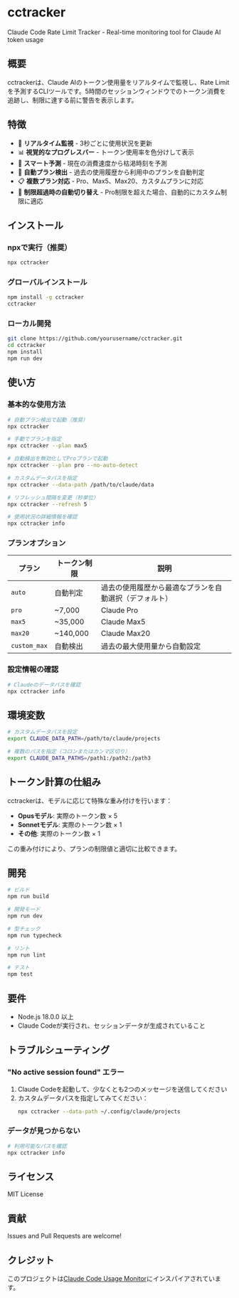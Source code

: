 # cctracker

Claude Code Rate Limit Tracker - Real-time monitoring tool for Claude AI token usage

## 概要

cctrackerは、Claude AIのトークン使用量をリアルタイムで監視し、Rate Limitを予測するCLIツールです。5時間のセッションウィンドウでのトークン消費を追跡し、制限に達する前に警告を表示します。

## 特徴

- 🔄 **リアルタイム監視** - 3秒ごとに使用状況を更新
- 📊 **視覚的なプログレスバー** - トークン使用率を色分けして表示
- 🔮 **スマート予測** - 現在の消費速度から枯渇時刻を予測
- 🤖 **自動プラン検出** - 過去の使用履歴から利用中のプランを自動判定
- 📋 **複数プラン対応** - Pro、Max5、Max20、カスタムプランに対応
- 🎯 **制限超過時の自動切り替え** - Pro制限を超えた場合、自動的にカスタム制限に適応

## インストール

### npxで実行（推奨）

```bash
npx cctracker
```

### グローバルインストール

```bash
npm install -g cctracker
cctracker
```

### ローカル開発

```bash
git clone https://github.com/yourusername/cctracker.git
cd cctracker
npm install
npm run dev
```

## 使い方

### 基本的な使用方法

```bash
# 自動プラン検出で起動（推奨）
npx cctracker

# 手動でプランを指定
npx cctracker --plan max5

# 自動検出を無効化してProプランで起動
npx cctracker --plan pro --no-auto-detect

# カスタムデータパスを指定
npx cctracker --data-path /path/to/claude/data

# リフレッシュ間隔を変更（秒単位）
npx cctracker --refresh 5

# 使用状況の詳細情報を確認
npx cctracker info
```

### プランオプション

| プラン | トークン制限 | 説明 |
|--------|------------|------|
| `auto` | 自動判定 | 過去の使用履歴から最適なプランを自動選択（デフォルト） |
| `pro` | ~7,000 | Claude Pro |
| `max5` | ~35,000 | Claude Max5 |
| `max20` | ~140,000 | Claude Max20 |
| `custom_max` | 自動検出 | 過去の最大使用量から自動設定 |

### 設定情報の確認

```bash
# Claudeのデータパスを確認
npx cctracker info
```

## 環境変数

```bash
# カスタムデータパスを設定
export CLAUDE_DATA_PATH=/path/to/claude/projects

# 複数のパスを指定（コロンまたはカンマ区切り）
export CLAUDE_DATA_PATHS=/path1:/path2:/path3
```

## トークン計算の仕組み

cctrackerは、モデルに応じて特殊な重み付けを行います：

- **Opusモデル**: 実際のトークン数 × 5
- **Sonnetモデル**: 実際のトークン数 × 1
- **その他**: 実際のトークン数 × 1

この重み付けにより、プランの制限値と適切に比較できます。

## 開発

```bash
# ビルド
npm run build

# 開発モード
npm run dev

# 型チェック
npm run typecheck

# リント
npm run lint

# テスト
npm test
```

## 要件

- Node.js 18.0.0 以上
- Claude Codeが実行され、セッションデータが生成されていること

## トラブルシューティング

### "No active session found" エラー

1. Claude Codeを起動して、少なくとも2つのメッセージを送信してください
2. カスタムデータパスを指定してみてください：
   ```bash
   npx cctracker --data-path ~/.config/claude/projects
   ```

### データが見つからない

```bash
# 利用可能なパスを確認
npx cctracker info
```

## ライセンス

MIT License

## 貢献

Issues and Pull Requests are welcome!

## クレジット

このプロジェクトは[Claude Code Usage Monitor](https://github.com/Maciek-roboblog/Claude-Code-Usage-Monitor)にインスパイアされています。